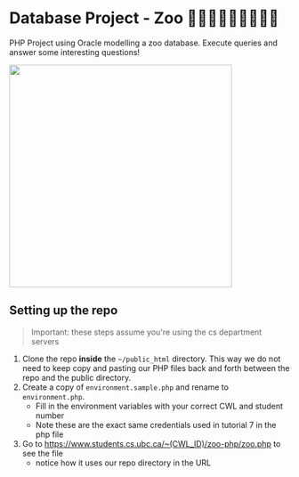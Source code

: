 # Database Project - Zoo 🐎🦄🦓🙉🦍🦁🦒🐨🐼
PHP Project using Oracle modelling a zoo database. Execute queries and answer some interesting questions!

<img width="400" src="https://user-images.githubusercontent.com/49849754/146523620-374d85f4-227e-47e0-aef2-0bf4b5e056e1.png"/>

## Setting up the repo

> Important: these steps assume you're using the cs department servers

1. Clone the repo **inside** the `~/public_html` directory. This way we do not need to keep copy and pasting our PHP files back and forth between the repo and the public directory.
2. Create a copy of `environment.sample.php` and rename to `environment.php`. 
     - Fill in the environment variables with your correct CWL and student number
     - Note these are the exact same credentials used in tutorial 7 in the php file
2. Go to https://www.students.cs.ubc.ca/~(CWL_ID)/zoo-php/zoo.php to see the file
     - notice how it uses our repo directory in the URL
